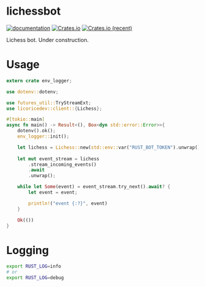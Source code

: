 # lichessbot

[![documentation](https://docs.rs/lichessbot/badge.svg)](https://docs.rs/lichessbot) [![Crates.io](https://img.shields.io/crates/v/lichessbot.svg)](https://crates.io/crates/lichessbot) [![Crates.io (recent)](https://img.shields.io/crates/dr/lichessbot)](https://crates.io/crates/lichessbot)

Lichess bot. Under construction.

# Usage

```rust
extern crate env_logger;

use dotenv::dotenv;

use futures_util::TryStreamExt;
use licoricedev::client::{Lichess};

#[tokio::main]
async fn main() -> Result<(), Box<dyn std::error::Error>>{
	dotenv().ok();
	env_logger::init();

	let lichess = Lichess::new(std::env::var("RUST_BOT_TOKEN").unwrap());
	
	let mut event_stream = lichess
		.stream_incoming_events()
		.await
		.unwrap();

	while let Some(event) = event_stream.try_next().await? {
    	let event = event;

    	println!("event {:?}", event)
    }

	Ok(())
}

```

# Logging

```bash
export RUST_LOG=info
# or 
export RUST_LOG=debug
```
